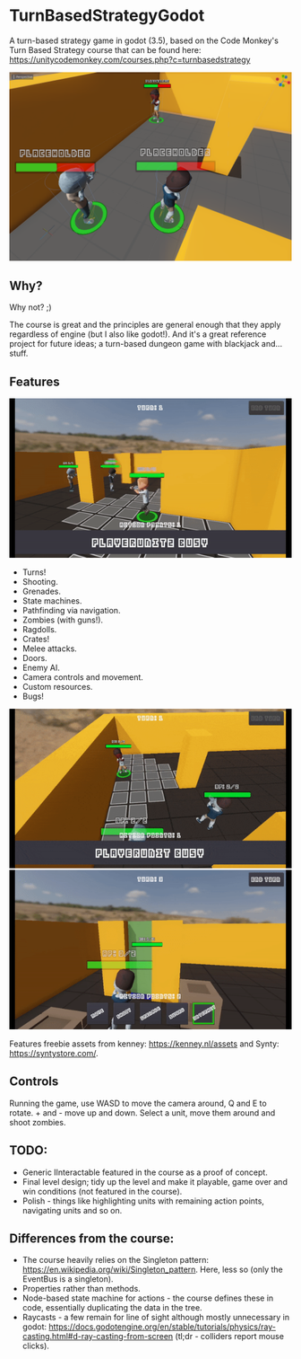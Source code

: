 # TurnBasedStrategyGodot
A turn-based strategy game in godot (3.5), based on the Code Monkey's Turn Based Strategy course that can be found here: https://unitycodemonkey.com/courses.php?c=turnbasedstrategy

![Title](Assets/turn-based-dev2.png)

## Why?

Why not? ;)

The course is great and the principles are general enough that they apply regardless of engine (but I also like godot!). And it's a great reference project for future ideas; a turn-based dungeon game with blackjack and... stuff.

## Features

![Action](Assets/turn-based.gif)

- Turns!
- Shooting.
- Grenades.
- State machines.
- Pathfinding via navigation.
- Zombies (with guns!).
- Ragdolls.
- Crates!
- Melee attacks.
- Doors.
- Enemy AI.
- Camera controls and movement.
- Custom resources.
- Bugs!
 
![Action](Assets/turn-based-grenade.gif)
![Action](Assets/door.gif)

Features freebie assets from kenney: https://kenney.nl/assets and Synty: https://syntystore.com/.

## Controls

Running the game, use WASD to move the camera around, Q and E to rotate. + and - move up and down. Select a unit, move them around and shoot zombies.

## TODO:

- Generic IInteractable featured in the course as a proof of concept.
- Final level design; tidy up the level and make it playable, game over and win conditions (not featured in the course).
- Polish - things like highlighting units with remaining action points, navigating units and so on.

## Differences from the course:

- The course heavily relies on the Singleton pattern: https://en.wikipedia.org/wiki/Singleton_pattern. Here, less so (only the EventBus is a singleton).
- Properties rather than methods.
- Node-based state machine for actions - the course defines these in code, essentially duplicating the data in the tree.
- Raycasts - a few remain for line of sight although mostly unnecessary in godot: https://docs.godotengine.org/en/stable/tutorials/physics/ray-casting.html#d-ray-casting-from-screen (tl;dr - colliders report mouse clicks).
